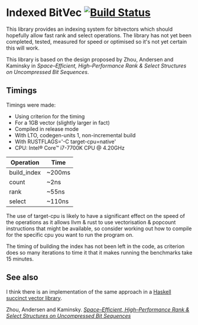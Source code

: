 # Indexed BitVec [![Build Status](https://travis-ci.org/DarkOtter/indexed-bitvec-rs.svg?branch=master)](https://travis-ci.org/DarkOtter/indexed-bitvec-rs)

This library provides an indexing system for bitvectors which should hopefully
allow fast rank and select operations. The library has not yet been completed,
tested, measured for speed or optimised so it's not yet certain this will
work.

This library is based on the design proposed by Zhou, Andersen and Kaminsky in
*Space–Efficient, High–Performance Rank & Select Structures on Uncompressed Bit Sequences*.

## Timings

Timings were made:
- Using criterion for the timing
- For a 1GB vector (slightly larger in fact)
- Compiled in release mode
- With LTO, codegen-units 1, non-incremental build
- With RUSTFLAGS='-C target-cpu=native'
- CPU: Intel® Core™ i7-7700K CPU @ 4.20GHz

| Operation   | Time   |
|-------------|--------|
| build_index | ~200ms |
| count       | ~2ns   |
| rank        | ~55ns  |
| select      | ~110ns |

The use of target-cpu is likely to have a significant effect on the speed of
the operations as it allows llvm & rust to use vectorisation & popcount
instructions that might be available, so consider working out how to compile
for the specific cpu you want to run the program on.

The timing of building the index has not been left in the code, as criterion
does so many iterations to time it that it makes running the benchmarks
take 15 minutes.

## See also

I think there is an implementation of the same approach in a
[Haskell succinct vector library](https://github.com/Gabriel439/Haskell-Succinct-Vector-Library/blob/03fb94757b68b990664f3e0ce7ea69c7c1c15ca3/src/Succinct/Vector/Index.hs).

Zhou, Andersen and Kaminsky. [*Space–Efficient, High–Performance Rank & Select Structures on Uncompressed Bit Sequences*](https://www.cs.cmu.edu/~./dga/papers/zhou-sea2013.pdf)

